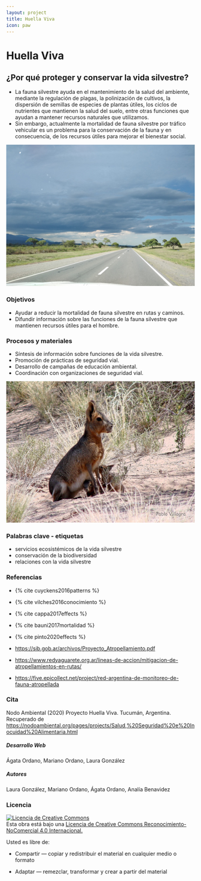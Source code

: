 ```yaml
---
layout: project
title: Huella Viva
icon: paw
---
```


# Huella Viva

## ¿Por qué proteger y conservar la vida silvestre?
- La fauna silvestre ayuda en el mantenimiento de la salud del ambiente, mediante la regulación de plagas, la polinización de cultivos, la dispersión de semillas de especies de plantas útiles, los ciclos de nutrientes que mantienen la salud del suelo, entre otras funciones que ayudan a mantener recursos naturales que utilizamos.
- Sin embargo, actualmente la mortalidad de fauna silvestre por tráfico vehicular es un problema para la conservación de la fauna y en consecuencia, de los recursos útiles para mejorar el bienestar social.

![ruta9](/assets/images/projects/ruta9.jpg)


### Objetivos
- Ayudar a reducir la mortalidad de fauna silvestre en rutas y caminos.
- Difundir información sobre las funciones de la fauna silvestre que mantienen recursos útiles para el hombre.


### Procesos y materiales
- Síntesis de información sobre funciones de la vida silvestre. 
- Promoción de prácticas de seguridad vial.
- Desarrollo de campañas de educación ambiental.
- Coordinación con organizaciones de seguridad vial.


![mara](/assets/images/projects/mara.jpg)


### Palabras clave - etiquetas
- servicios ecosistémicos de la vida silvestre
- conservación de la biodiversidad
- relaciones con la vida silvestre


### Referencias
+ {% cite cuyckens2016patterns %}
+ {% cite vilches2016conocimiento %}
+ {% cite cappa2017effects %}
+ {% cite bauni2017mortalidad %}
+ {% cite pinto2020effects %}

+ https://sib.gob.ar/archivos/Proyecto_Atropellamiento.pdf
+ https://www.redyaguarete.org.ar/lineas-de-accion/mitigacion-de-atropellamientos-en-rutas/
+ https://five.epicollect.net/project/red-argentina-de-monitoreo-de-fauna-atropellada

### Cita
Nodo Ambiental (2020) Proyecto Huella Viva. Tucumán, Argentina. Recuperado de https://nodoambiental.org/pages/projects/Salud,%20Seguridad%20e%20Inocuidad%20Alimentaria.html

##### Desarrollo Web
Ágata Ordano, Mariano Ordano, Laura González

##### Autores 
Laura González, Mariano Ordano, Ágata Ordano, Analía Benavidez

### Licencia
<a rel="license" href="http://creativecommons.org/licenses/by-nc/4.0/"><img alt="Licencia de Creative Commons" style="border-width:0" src="https://licensebuttons.net/l/by-nc/4.0/88x31.png" /></a><br />Esta obra está bajo una <a rel="license" href="https://creativecommons.org/licenses/by-nc/4.0/deed.es_ES">Licencia de Creative Commons Reconocimiento-NoComercial 4.0 Internacional.</a>

Usted es libre de:

+ Compartir — copiar y redistribuir el material en cualquier medio o formato

+ Adaptar — remezclar, transformar y crear a partir del material

